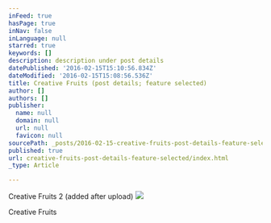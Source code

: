 ```yaml
---
inFeed: true
hasPage: true
inNav: false
inLanguage: null
starred: true
keywords: []
description: description under post details
datePublished: '2016-02-15T15:10:56.834Z'
dateModified: '2016-02-15T15:08:56.536Z'
title: Creative Fruits (post details; feature selected)
author: []
authors: []
publisher:
  name: null
  domain: null
  url: null
  favicon: null
sourcePath: _posts/2016-02-15-creative-fruits-post-details-feature-selected.md
published: true
url: creative-fruits-post-details-feature-selected/index.html
_type: Article

---
```

Creative Fruits 2 (added after upload)
![](https://the-grid-user-content.s3-us-west-2.amazonaws.com/c363c73e-1d3b-40fd-9172-5343b21a8c6c.jpg)

Creative Fruits
